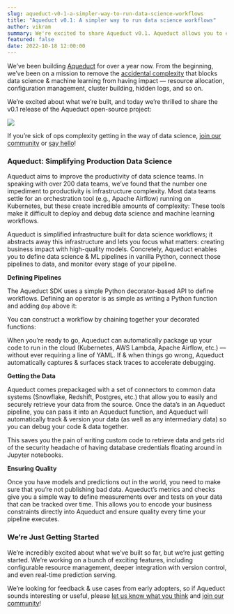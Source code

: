 ```yaml
---
slug: aqueduct-v0-1-a-simpler-way-to-run-data-science-workflows
title: "Aqueduct v0.1: A simpler way to run data science workflows"
author: vikram
summary: We're excited to share Aqueduct v0.1. Aqueduct allows you to easily construct robust data & ML pipelines that work with your cloud infrastructure.
featured: false
date: 2022-10-18 12:00:00
---
```


We’ve been building [Aqueduct](https://github.com/aqueducthq/aqueduct) for over a year now. From the beginning, we’ve been on a mission to remove the [accidental complexity](https://en.wikipedia.org/wiki/No_Silver_Bullet) that blocks data science & machine learning from having impact — resource allocation, configuration management, cluster building, hidden logs, and so on.

We’re excited about what we’re built, and today we’re thrilled to share the v0.1 release of the Aqueduct open-source project:

<img src="/blog/aqueduct-v0-1-a-simpler-way-to-run-data-science-workflows/overview.png">

If you’re sick of ops complexity getting in the way of data science,  [join our community](https://slack.aqueducthq.com) or [say hello](mailto:hello@aqueducthq.com)!

### Aqueduct: Simplifying Production Data Science

Aqueduct aims to improve the productivity of data science teams. In speaking with over 200 data teams, we’ve found that the number one impediment to productivity is infrastructure complexity. Most data teams settle for an orchestration tool (e.g., Apache Airflow) running on Kubernetes, but these create incredible amounts of complexity: These tools make it difficult to deploy and debug data science and machine learning workflows.

Aqueduct is simplified infrastructure built for data science workflows; it abstracts away this infrastructure and lets you focus what matters: creating business impact with high-quality models. Concretely, Aqueduct enables you to define data science & ML pipelines in vanilla Python, connect those pipelines to data, and monitor every stage of your pipeline.

**Defining Pipelines**

The Aqueduct SDK uses a simple Python decorator-based API to define workflows. Defining an operator is as simple as writing a Python function and adding `@op` above it:

<script src="https://gist.github.com/vsreekanti/0360acfefc4cfdccce3749fdb32884e5.js"></script>

You can construct a workflow by chaining together your decorated functions:

<script src="https://gist.github.com/vsreekanti/f2f02c830451d59701e0ace071cd809f.js"></script>

When you’re ready to go, Aqueduct can automatically package up your code to run in the cloud (Kubernetes, AWS Lambda, Apache Airflow, etc.) — without ever requiring a line of YAML. If & when things go wrong, Aqueduct automatically captures & surfaces stack traces to accelerate debugging.

**Getting the Data**

Aqueduct comes prepackaged with a set of connectors to common data systems (Snowflake, Redshift, Postgres, etc.) that allow you to easily and securely retrieve your data from the source. Once the data’s in an Aqueduct pipeline, you can pass it into an Aqueduct function, and Aqueduct will automatically track & version your data (as well as any intermediary data) so you can debug your code & data together.

This saves you the pain of writing custom code to retrieve data and gets rid of the security headache of having database credentials floating around in Jupyter notebooks.

**Ensuring Quality**

Once you have models and predictions out in the world, you need to make sure that you’re not publishing bad data. Aqueduct’s metrics and checks give you a simple way to define measurements over and tests on your data that can be tracked over time. This allows you to encode your business constraints directly into Aqueduct and ensure quality every time your pipeline executes.

### We’re Just Getting Started

We’re incredibly excited about what we’ve built so far, but we’re just getting started. We’re working on a bunch of exciting features, including configurable resource management, deeper integration with version control, and even real-time prediction serving. 

We’re looking for feedback & use cases from early adopters, so if Aqueduct sounds interesting or useful, please [let us know what you think](https://github.com/aqueducthq/aqueduct/issues/new/choose) and [join our community](https://slack.aqueducthq.com)!